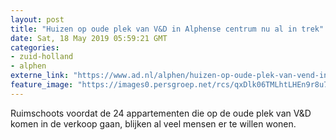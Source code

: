 ```yaml
---
layout: post
title: "Huizen op oude plek van V&D in Alphense centrum nu al in trek"
date: Sat, 18 May 2019 05:59:21 GMT
categories: 
- zuid-holland 
- alphen 
externe_link: "https://www.ad.nl/alphen/huizen-op-oude-plek-van-vend-in-alphense-centrum-nu-al-in-trek~a72825c5/"
feature_image: "https://images0.persgroep.net/rcs/qxDlk06TMLhtLHEn9r8u73DhsPA/diocontent/146334870/_fitwidth/400/?appId=21791a8992982cd8da851550a453bd7f&quality=0.7"
---
```


Ruimschoots voordat de 24 appartementen die op de oude plek van V&D komen in de verkoop gaan, blijken al veel mensen er te willen wonen.
